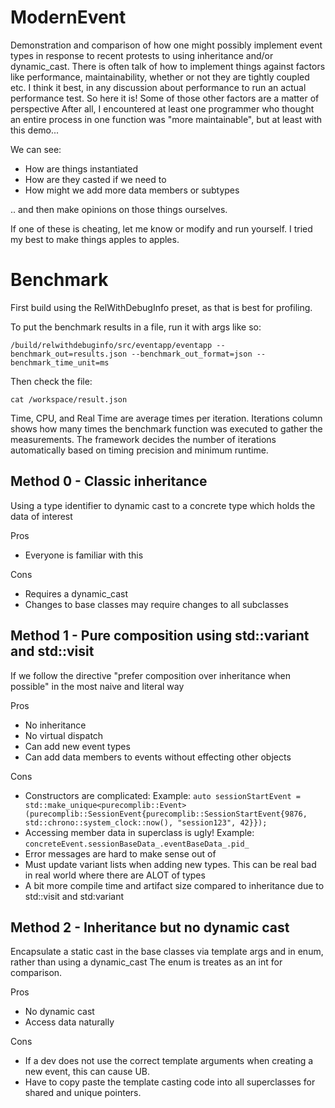 # ModernEvent
Demonstration and comparison of how one might possibly implement event types in response to recent protests to using inheritance and/or dynamic_cast.
There is often talk of how to implement things against factors like performance, maintainability, whether or not they are tightly coupled etc. I think
it best, in any discussion about performance to run an actual performance test. So here it is! Some of those other factors are a matter of perspective
After all, I encountered at least one programmer who thought an entire process in one function was "more maintainable", but at least with this demo...

We can see:
- How are things instantiated
- How are they casted if we need to
- How might we add more data members or subtypes

.. and then make opinions on those things ourselves.

If one of these is cheating, let me know or modify and run yourself. I tried my best to make things apples to apples.

# Benchmark
First build using the RelWithDebugInfo preset, as that is best for profiling.

To put the benchmark results in a file, run it with args like so:
```
/build/relwithdebuginfo/src/eventapp/eventapp --benchmark_out=results.json --benchmark_out_format=json --benchmark_time_unit=ms
```

Then check the file:
```
cat /workspace/result.json
```

Time, CPU, and Real Time are average times per iteration. Iterations column shows how many times the benchmark function was executed to gather the measurements.
The framework decides the number of iterations automatically based on timing precision and minimum runtime.

## Method 0 - Classic inheritance
Using a type identifier to dynamic cast to a concrete type which holds the data of interest

Pros
- Everyone is familiar with this

Cons
- Requires a dynamic_cast
- Changes to base classes may require changes to all subclasses

## Method 1 - Pure composition using std::variant and std::visit
If we follow the directive "prefer composition over inheritance when possible" in the most naive and literal way

Pros
- No inheritance
- No virtual dispatch
- Can add new event types
- Can add data members to events without effecting other objects

Cons
- Constructors are complicated: Example: `auto sessionStartEvent = std::make_unique<purecomplib::Event>(purecomplib::SessionEvent{purecomplib::SessionStartEvent{9876, std::chrono::system_clock::now(), "session123", 42}});`
- Accessing member data in superclass is ugly! Example: `concreteEvent.sessionBaseData_.eventBaseData_.pid_`
- Error messages are hard to make sense out of
- Must update variant lists when adding new types. This can be real bad in real world where there are ALOT of types
- A bit more compile time and artifact size compared to inheritance due to std::visit and std:variant

## Method 2 - Inheritance but no dynamic cast
Encapsulate a static cast in the base classes via template args and in enum, rather than using a dynamic_cast
The enum is treates as an int for comparison.

Pros
- No dynamic cast
- Access data naturally

Cons
- If a dev does not use the correct template arguments when creating a new event, this can cause UB.
- Have to copy paste the template casting code into all superclasses for shared and unique pointers.



